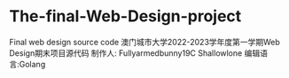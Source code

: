 # The-final-Web-Design-project
Final web design source code
澳门城市大学2022-2023学年度第一学期Web Design期末项目源代码
制作人: Fullyarmedbunny19C Shallowlone
编辑语言:Golang
